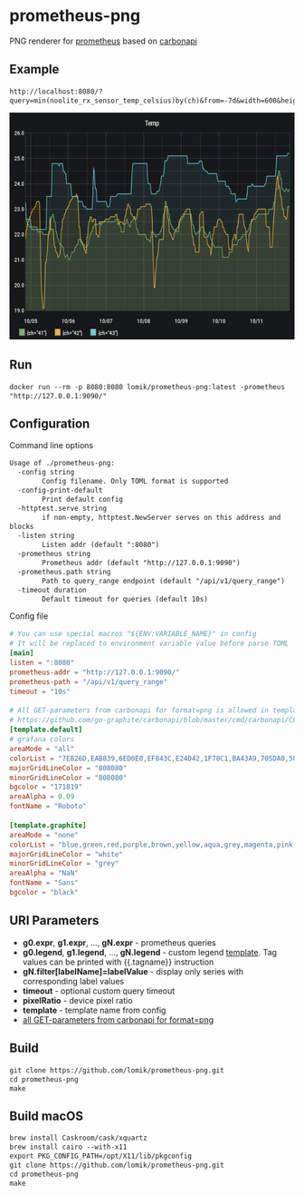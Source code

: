 # prometheus-png

PNG renderer for [prometheus](https://github.com/prometheus/prometheus) based on [carbonapi](https://github.com/go-graphite/carbonapi)


## Example
```
http://localhost:8080/?query=min(noolite_rx_sensor_temp_celsius)by(ch)&from=-7d&width=600&height=400&title=Temp
```
<img src="graph3.png" width="600" height="400">

## Run
```
docker run --rm -p 8080:8080 lomik/prometheus-png:latest -prometheus "http://127.0.0.1:9090/"
```

## Configuration
Command line options
```
Usage of ./prometheus-png:
  -config string
    	Config filename. Only TOML format is supported
  -config-print-default
    	Print default config
  -httptest.serve string
    	if non-empty, httptest.NewServer serves on this address and blocks
  -listen string
    	Listen addr (default ":8080")
  -prometheus string
    	Prometheus addr (default "http://127.0.0.1:9090")
  -prometheus.path string
    	Path to query_range endpoint (default "/api/v1/query_range")
  -timeout duration
    	Default timeout for queries (default 10s)
```
Config file
```toml
# You can use special macros "${ENV:VARIABLE_NAME}" in config
# It will be replaced to environment variable value before parse TOML
[main]
listen = ":8080"
prometheus-addr = "http://127.0.0.1:9090/"
prometheus-path = "/api/v1/query_range"
timeout = "10s"

# All GET-parameters from carbonapi for format=png is allowed in templates
# https://github.com/go-graphite/carbonapi/blob/master/cmd/carbonapi/COMPATIBILITY.md#render
[template.default]
# grafana colors
areaMode = "all"
colorList = "7EB26D,EAB839,6ED0E0,EF843C,E24D42,1F78C1,BA43A9,705DA0,508642,CCA300,447EBC,C15C17,890F02,0A437C,6D1F62,584477,B7DBAB,F4D598,70DBED,F9BA8F,F29191,82B5D8,E5A8E2,AEA2E0,629E51,E5AC0E,64B0C8,E0752D,BF1B00,0A50A1,962D82,614D93,9AC48A,F2C96D,65C5DB,F9934E,EA6460,5195CE,D683CE,806EB7,3F6833,967302,2F575E,99440A,58140C,052B51,511749,3F2B5B,E0F9D7,FCEACA,CFFAFF,F9E2D2,FCE2DE,BADFF4,F9D9F9,DEDAF7"
majorGridLineColor = "808080"
minorGridLineColor = "808080"
bgcolor = "171819"
areaAlpha = 0.09
fontName = "Roboto"

[template.graphite]
areaMode = "none"
colorList = "blue,green,red,purple,brown,yellow,aqua,grey,magenta,pink,gold,rose"
majorGridLineColor = "white"
minorGridLineColor = "grey"
areaAlpha = "NaN"
fontName = "Sans"
bgcolor = "black"
```

## URI Parameters
* **g0.expr**, **g1.expr**, ..., **gN.expr** - prometheus queries
* **g0.legend**, **g1.legend**, ..., **gN.legend** - custom legend [template](https://golang.org/pkg/text/template/). Tag values can be printed with {{.tagname}} instruction
* **gN.filter[labelName]=labelValue** - display only series with corresponding label values
* **timeout** - optional custom query timeout
* **pixelRatio** - device pixel ratio
* **template** - template name from config
* [all GET-parameters from carbonapi for format=png](https://github.com/go-graphite/carbonapi/blob/master/cmd/carbonapi/COMPATIBILITY.md#render)

## Build
```
git clone https://github.com/lomik/prometheus-png.git
cd prometheus-png
make
```

## Build macOS
```
brew install Caskroom/cask/xquartz
brew install cairo --with-x11
export PKG_CONFIG_PATH=/opt/X11/lib/pkgconfig
git clone https://github.com/lomik/prometheus-png.git
cd prometheus-png
make
```
